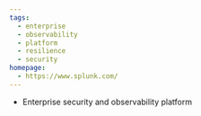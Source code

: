 ```yaml
---
tags:
  - enterprise
  - observability
  - platform
  - resilience
  - security
homepage:
  - https://www.splunk.com/
---
```

- Enterprise security and observability platform